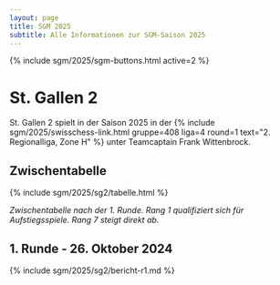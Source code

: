 ```yaml
---
layout: page
title: SGM 2025
subtitle: Alle Informationen zur SGM-Saison 2025
---
```


{% include sgm/2025/sgm-buttons.html active=2 %}

# St. Gallen 2

St. Gallen 2 spielt in der Saison 2025 in der
{% include sgm/2025/swisschess-link.html gruppe=408 liga=4 round=1 text="2. Regionalliga, Zone H" %}
unter Teamcaptain Frank Wittenbrock.

## Zwischentabelle

{% include sgm/2025/sg2/tabelle.html %}

_Zwischentabelle nach der 1. Runde. Rang 1 qualifiziert sich für Aufstiegsspiele. Rang 7 steigt direkt ab._

## 1. Runde - 26. Oktober 2024

{% include sgm/2025/sg2/bericht-r1.md %}

<style>
table th, table td:nth-of-type(4) {
    white-space: nowrap;
}
</style>

